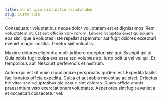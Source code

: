 ```yaml
---
title: ad ut quia distinctio repudiandae
slug: iusto quia
---
```


Consequatur voluptatibus neque dolor voluptatem est et dignissimos. Rem voluptatem et. Est aut officiis vero rerum. Labore voluptas amet quisquam eos similique a voluptas. Iste repellat aspernatur aut fugit dolores excepturi eveniet magni mollitia. Tenetur sint voluptas.

Maxime dolores eligendi a mollitia libero excepturi nisi qui. Suscipit qui ut. Quia nobis fugit culpa eos esse sed voluptas ab. Iusto odit ut vel vel qui. Et temporibus aut. Nesciunt perferendis et nostrum.

Autem qui est sit enim repudiandae perspiciatis quidem est. Expedita facilis facilis natus officia expedita. Culpa et aut nobis molestiae adipisci. Delectus hic vitae sed voluptatibus hic eaque sint dolores. Quam officia omnis praesentium vero exercitationem voluptates. Asperiores sint fugit eveniet a et occaecati consectetur vel.
